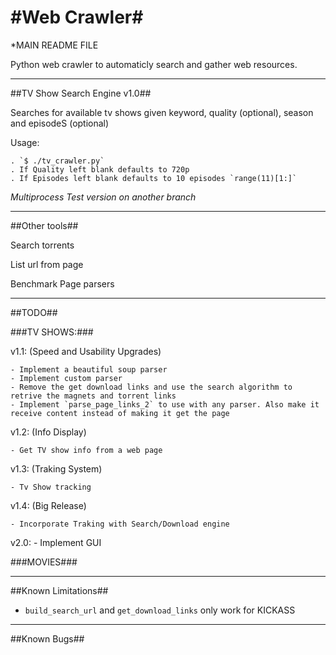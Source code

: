 #Web Crawler#
================================

*MAIN README FILE

Python web crawler to automaticly search and gather web resources.

--------------------------------

##TV Show Search Engine v1.0##

Searches for available tv shows given keyword, quality (optional), season and episodeS (optional)

Usage:

	. `$ ./tv_crawler.py`
	. If Quality left blank defaults to 720p
	. If Episodes left blank defaults to 10 episodes `range(11)[1:]`
*Multiprocess Test version on another branch*

--------------------------------

##Other tools##

Search torrents

List url from page

Benchmark Page parsers

--------------------------------

##TODO##

###TV SHOWS:###

v1.1: (Speed and Usability Upgrades)

	- Implement a beautiful soup parser
	- Implement custom parser
	- Remove the get download links and use the search algorithm to retrive the magnets and torrent links
	- Implement `parse_page_links_2` to use with any parser. Also make it receive content instead of making it get the page

v1.2: (Info Display)

	- Get TV show info from a web page

v1.3: (Traking System)

	- Tv Show tracking 

v1.4: (Big Release)

	- Incorporate Traking with Search/Download engine

v2.0:
	- Implement GUI

###MOVIES###

--------------------------------

##Known Limitations##

- `build_search_url` and `get_download_links` only work for KICKASS

--------------------------------
##Known Bugs##
